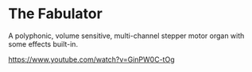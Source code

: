 # The Fabulator
A polyphonic, volume sensitive, multi-channel stepper motor organ with some effects built-in.

https://www.youtube.com/watch?v=GinPW0C-tOg
